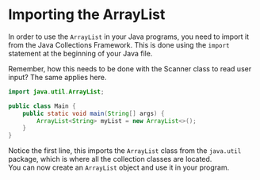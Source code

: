 # Importing the ArrayList

In order to use the `ArrayList` in your Java programs, you need to import it from the Java Collections Framework. This is done using the `import` statement at the beginning of your Java file.

Remember, how this needs to be done with the Scanner class to read user input? The same applies here.

```java {1}
import java.util.ArrayList;

public class Main {
    public static void main(String[] args) {
        ArrayList<String> myList = new ArrayList<>();
    }
}
```

Notice the first line, this imports the `ArrayList` class from the `java.util` package, which is where all the collection classes are located.\
You can now create an `ArrayList` object and use it in your program.

